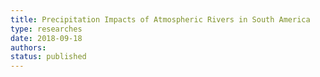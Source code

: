 ```yaml
---
title: Precipitation Impacts of Atmospheric Rivers in South America
type: researches
date: 2018-09-18
authors: 
status: published
---
```


